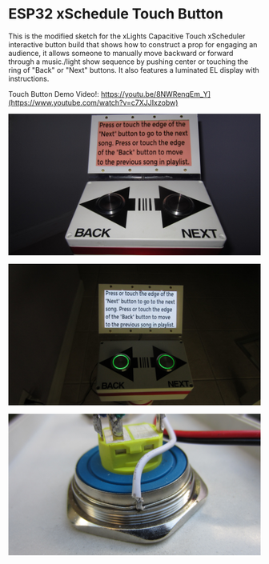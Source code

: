 # ESP32 xSchedule Touch Button

This is the modified sketch for the xLights Capacitive Touch xScheduler interactive button build that shows how to construct a prop for engaging an audience, it  allows someone to manually move backward or forward through a music./light show sequence by pushing center or touching the ring of  "Back" or "Next" buttons. It also features a luminated EL display with instructions.

Touch Button Demo Video!: https://youtu.be/8NWRenqEm_Y](https://www.youtube.com/watch?v=c7XJJIxzobw)

![desktop](/images/IMG_1706.JPG)

![desktop](/images/IMG_1721.JPG)

![desktop](/images/IMG_1735.JPG)
